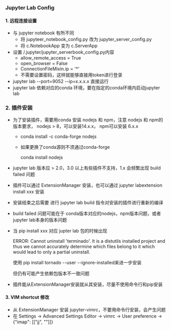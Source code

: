 ### Jupyter Lab Config

#### 1. 远程连接设置

* 与 jupyter notebook 有所不同
  * 将 jupyteer_notebook_config.py 改为 jupyter_server_config.py
  * 将 c.NotebookApp 变为 c.ServerApp
* 设置 /.jupyter/jupyter_serverbook_config.py内容
  * allow_remote_access = True
  * open_browser = False
  * ConnectionFileMixin.ip = '*'
  * 不需要设置密码，这样就能够直接用token进行登录
* jupyter lab --port=9052 --ip=x.x.x.x 直接运行
* jupyter lab 依赖对应的conda 环境，要在指定的conda环境内启动jupyter lab

### 2. 插件安装

* 为了安装插件，需要用conda 安装 nodejs  和 npm，注意 nodejs 和 npm的版本要求， nodejs > 8，可以安装14.x.x， npm可以安装 6.x.x

  * conda install -c conda-forge nodejs

  * 如果更换了conda源则不须通过conda-forge

    conda install nodejs

* jupyter lab 版本应 > 2.0，3.0 以上有些插件不支持，1.x 会频繁出现 build failed 问题

* 插件可以通过 ExtensionManager 安装，也可以通过 jupyter labextension install xxx 安装

* 安装结束之后需要 进行 jupyter lab build 指令对安装的插件进行重新的编译

* build failed 问题可能在于 conda版本对应的nodejs，npm版本问题，或者jupyter lab本身的版本问题

* 当 pip install xxx 对应 jupter lab 包的时候出现

  ERROR: Cannot uninstall 'terminado'. It is a distutils installed project and thus we cannot accurately determine which files belong to it which would lead to only a partial uninstall.

  使用 pip install tornado --user --ignore-installed来进一步安装

  但仍有可能产生依赖包版本不一致问题

* 插件能从ExtensionManager安装就从其安装，尽量不使用命令行和pip安装

#### 3. VIM shortcut 修改

* 从 ExtensionManager 安装 jupyter-vimrc，不要用命令行安装，会产生问题
* 在 Settings -> Advanced Settings Editor -> vimrc -> User preference -> {"imap": [["jj", "<Esc>"]]}


